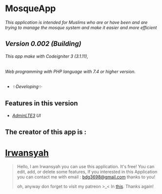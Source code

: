 # MosqueApp
###### This application is intended for Muslims who are or have been and are trying to manage the mosque system and make it easier and more efficient
## _Version 0.002 (Building)_

###### This app make with Codeigniter 3 (3.1.11),
###### Web programming with PHP language with 7.4 or higher version.
- ###### ✨Developing✨

## Features in this version
- ###### [AdminLTE3] UI


## The creator of this app is :
# [Irwansyah]
> Hello, I am Irwansyah you can use this application.
> It's free!
> You can edit, add, or delete some features,
> If you interested in this Application you can contact me
> with email : bdg3698@gmail.com
> thanks to you!
> 
>oh, anyway don forget to visit my patreon >_<
>In [this].
>Thanks again!

[Irwansyah]:https://github.com/irwansyah1998
[AdminLTE3]:https://github.com/ColorlibHQ/AdminLTE/releases/tag/v3.1.0
[this]:https://www.patreon.com/irwansyah199
